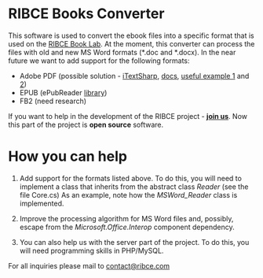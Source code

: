 RIBCE Books Converter
=====================

This software is used to convert the ebook files into a specific format that is used on the [RIBCE Book Lab](http://ribce.com "РИБСИ"). 
At the moment, this converter can process the files with old and new MS Word formats (*.doc and *.docx).
In the near future we want to add support for the following formats: 

- Adobe PDF (possible solution - [iTextSharp](http://sourceforge.net/projects/itextsharp/ "iTextSharp SourceForge"), [docs](http://www.afterlogic.com/mailbee-net/docs-itextsharp/ "iTextSharp Documentation"), [useful example 1](http://stackoverflow.com/questions/5945244/extract-image-from-pdf-using-itextsharp "iTextSharp StackOverflow") and [2](http://www.codeproject.com/Questions/550990/Howplustoplusextractplusimages-cplustextplusandpl "Codeproject iTextSharp"))
- EPUB (ePubReader [library](http://epubreader.codeplex.com/ "ePubReader on Codeplex"))
- FB2 (need research)

If you want to help in the development of the RIBCE project - [**join us**](http://ribce.com "РИБСИ").
Now this part of the project is **open source** software. 

How you can help
======================= 

1) Add support for the formats listed above. To do this, you will need to implement a class that inherits from the abstract class *Reader* (see the file Core.cs) As an example, note how the *MSWord_Reader* class is implemented. 

2) Improve the processing algorithm for MS Word files and, possibly, escape from the *Microsoft.Office.Interop* component dependency.

3) You can also help us with the server part of the project. To do this, you will need programming skills in PHP/MySQL.

For all inquiries please mail to contact@ribce.com
